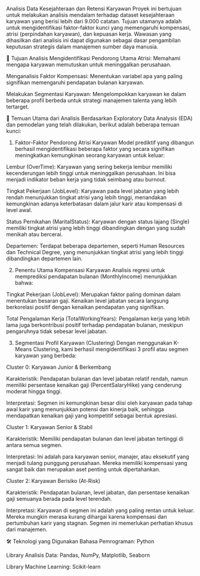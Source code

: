 Analisis Data Kesejahteraan dan Retensi Karyawan
Proyek ini bertujuan untuk melakukan analisis mendalam terhadap dataset kesejahteraan karyawan yang berisi lebih dari 9.000 catatan. Tujuan utamanya adalah untuk mengidentifikasi faktor-faktor kunci yang memengaruhi kompensasi, atrisi (perpindahan karyawan), dan kepuasan kerja. Wawasan yang dihasilkan dari analisis ini dapat digunakan sebagai dasar pengambilan keputusan strategis dalam manajemen sumber daya manusia.

🎯 Tujuan Analisis
Mengidentifikasi Pendorong Utama Atrisi: Memahami mengapa karyawan memutuskan untuk meninggalkan perusahaan.

Menganalisis Faktor Kompensasi: Menentukan variabel apa yang paling signifikan memengaruhi pendapatan bulanan karyawan.

Melakukan Segmentasi Karyawan: Mengelompokkan karyawan ke dalam beberapa profil berbeda untuk strategi manajemen talenta yang lebih tertarget.

🔑 Temuan Utama dari Analisis
Berdasarkan Exploratory Data Analysis (EDA) dan pemodelan yang telah dilakukan, berikut adalah beberapa temuan kunci:

1. Faktor-Faktor Pendorong Atrisi Karyawan
Model prediktif yang dibangun berhasil mengidentifikasi beberapa faktor yang secara signifikan meningkatkan kemungkinan seorang karyawan untuk keluar:

Lembur (OverTime): Karyawan yang sering bekerja lembur memiliki kecenderungan lebih tinggi untuk meninggalkan perusahaan. Ini bisa menjadi indikator beban kerja yang tidak seimbang atau burnout.

Tingkat Pekerjaan (JobLevel): Karyawan pada level jabatan yang lebih rendah menunjukkan tingkat atrisi yang lebih tinggi, menandakan kemungkinan adanya keterbatasan dalam jalur karir atau kompensasi di level awal.

Status Pernikahan (MaritalStatus): Karyawan dengan status lajang (Single) memiliki tingkat atrisi yang lebih tinggi dibandingkan dengan yang sudah menikah atau bercerai.

Departemen: Terdapat beberapa departemen, seperti Human Resources dan Technical Degree, yang menunjukkan tingkat atrisi yang lebih tinggi dibandingkan departemen lain.

2. Penentu Utama Kompensasi Karyawan
Analisis regresi untuk memprediksi pendapatan bulanan (MonthlyIncome) menunjukkan bahwa:

Tingkat Pekerjaan (JobLevel): Merupakan faktor paling dominan dalam menentukan besaran gaji. Kenaikan level jabatan secara langsung berkorelasi positif dengan kenaikan pendapatan yang signifikan.

Total Pengalaman Kerja (TotalWorkingYears): Pengalaman kerja yang lebih lama juga berkontribusi positif terhadap pendapatan bulanan, meskipun pengaruhnya tidak sebesar level jabatan.

3. Segmentasi Profil Karyawan (Clustering)
Dengan menggunakan K-Means Clustering, kami berhasil mengidentifikasi 3 profil atau segmen karyawan yang berbeda:

Cluster 0: Karyawan Junior & Berkembang

Karakteristik: Pendapatan bulanan dan level jabatan relatif rendah, namun memiliki persentase kenaikan gaji (PercentSalaryHike) yang cenderung moderat hingga tinggi.

Interpretasi: Segmen ini kemungkinan besar diisi oleh karyawan pada tahap awal karir yang menunjukkan potensi dan kinerja baik, sehingga mendapatkan kenaikan gaji yang kompetitif sebagai bentuk apresiasi.

Cluster 1: Karyawan Senior & Stabil

Karakteristik: Memiliki pendapatan bulanan dan level jabatan tertinggi di antara semua segmen.

Interpretasi: Ini adalah para karyawan senior, manajer, atau eksekutif yang menjadi tulang punggung perusahaan. Mereka memiliki kompensasi yang sangat baik dan merupakan aset penting untuk dipertahankan.

Cluster 2: Karyawan Berisiko (At-Risk)

Karakteristik: Pendapatan bulanan, level jabatan, dan persentase kenaikan gaji semuanya berada pada level terendah.

Interpretasi: Karyawan di segmen ini adalah yang paling rentan untuk keluar. Mereka mungkin merasa kurang dihargai karena kompensasi dan pertumbuhan karir yang stagnan. Segmen ini memerlukan perhatian khusus dari manajemen.

🛠️ Teknologi yang Digunakan
Bahasa Pemrograman: Python

Library Analisis Data: Pandas, NumPy, Matplotlib, Seaborn

Library Machine Learning: Scikit-learn
